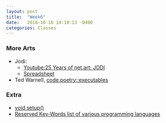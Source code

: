 ```yaml
---
layout: post
title:  "Week6"
date:   2018-10-16 14:10:13 -0400
categories: Classes
---
```


### More Arts
* Jodi:  
    * [Youtube:25 Years of net.art: JODI](https://www.youtube.com/watch?v=kxmv4xOgOcw)
    * [Spreadsheet](https://docs.google.com/spreadsheets/d/1kCJGetYHScNPJgDKwOyVcaMmlcOYRByig7Eay5WQ8Qc/edit?usp=sharing)
* Ted Warnell, [code.poetry::executables](https://warnell.com/syntac/exec.htm)

### Extra
* [void setup()](https://www.youtube.com/watch?v=RuA9ZwIW7Mg)
* [Reserved Key-Words list of various programming languages](https://github.com/AnanthaRajuCprojects/Reserved-Key-Words-list-of-various-programming-languages)
